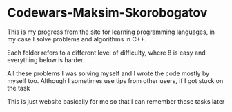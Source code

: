 # Codewars-Maksim-Skorobogatov
This is my progress from the site for learning programming languages, in my case I solve problems and algorithms in C++. 

Each folder refers to a different level of difficulty, where 8 is easy and everything below is harder.  

All these problems I was solving myself and I wrote the code mostly by myself too. Although I sometimes use tips from other users, if I got stuck on the task

This is just website basically for me so that I can remember these tasks later
